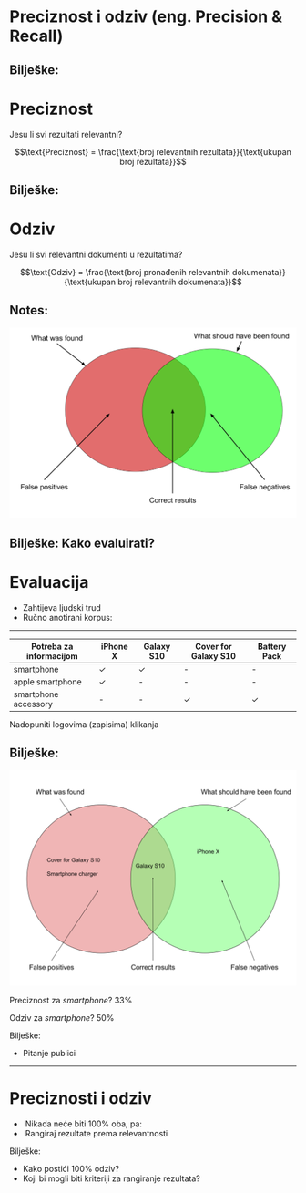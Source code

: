 # Preciznost i odziv (eng. Precision & Recall)

Bilješke:
---

# Preciznost 

Jesu li svi rezultati relevantni?

$$\text{Preciznost} = \frac{\text{broj relevantnih rezultata}}{\text{ukupan broj rezultata}}$$

Bilješke:
---

# Odziv 

Jesu li svi relevantni dokumenti u rezultatima?

$$\text{Odziv} = \frac{\text{broj pronađenih relevantnih dokumenata}}{\text{ukupan broj relevantnih dokumenata}}$$

Notes:
---

<!-- .slide: class="audience-question" -->

![precision-recall](images/precision-recall.png)

Bilješke:
Kako evaluirati?
---

# Evaluacija

* Zahtijeva ljudski trud
* Ručno anotirani korpus:

----

| Potreba za informacijom | iPhone X | Galaxy S10 | Cover for Galaxy S10 | Battery Pack |
|--------------------------|----------|------------|----------------------|--------------|
| smartphone               | ✓        | ✓          | -                    | -            |
| apple smartphone         | ✓        | -          | -                    | -            |
| smartphone accessory     | -        | -          | ✓                    | ✓            |

Nadopuniti logovima (zapisima) klikanja

Bilješke:
---

<!-- .slide: class="audience-question" -->

&shy;<!-- .element: class="stretch" -->![precision-recall-example](images/Precision_Recall_Example.svg)

Preciznost za _smartphone_? <span>33%</span><!-- .element: class="fragment" -->

Odziv za _smartphone_? <span>50%</span><!-- .element: class="fragment" -->

Bilješke:

* Pitanje publici

---

# Preciznosti i odziv

<!-- .slide: class="audience-question" -->

* &shy;<!-- .element: class="fragment" --> Nikada neće biti 100% oba, pa:
* &shy;<!-- .element: class="fragment" --> Rangiraj rezultate prema relevantnosti

Bilješke:

* Kako postići 100% odziv?
* Koji bi mogli biti kriteriji za rangiranje rezultata?
